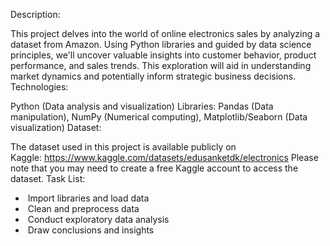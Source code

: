 Description:

This project delves into the world of online electronics sales by analyzing a dataset from Amazon. Using Python libraries and guided by data science principles, we'll uncover valuable insights into customer behavior, product performance, and sales trends. This exploration will aid in understanding market dynamics and potentially inform strategic business decisions.
Technologies:

Python (Data analysis and visualization) Libraries: Pandas (Data manipulation), NumPy (Numerical computing), Matplotlib/Seaborn (Data visualization)
Dataset:

The dataset used in this project is available publicly on Kaggle: https://www.kaggle.com/datasets/edusanketdk/electronics
Please note that you may need to create a free Kaggle account to access the dataset.
Task List:

*  Import libraries and load data
*  Clean and preprocess data
*  Conduct exploratory data analysis
*  Draw conclusions and insights
